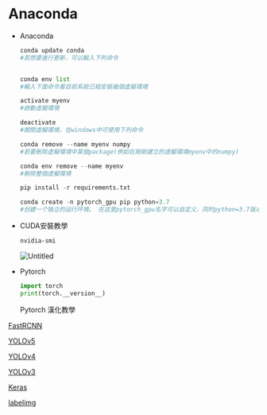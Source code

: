 # Anaconda

- Anaconda
    
    ```python
    conda update conda
    #若想要進行更新，可以輸入下列命令
    ```
    
    ```python
    
    conda env list
    #輸入下面命令看目前系統已經安裝幾個虛擬環境
    
    ```
    
    ```python
    activate myenv
    #啟動虛擬環境
    
    deactivate
    #關閉虛擬環境，在windows中可使用下列命令
    
    conda remove --name myenv numpy
    #若要刪除虛擬環境中某個package(例如在剛剛建立的虛擬環境myenv中的numpy)
    
    conda env remove --name myenv
    #刪除整個虛擬環境
    ```
    
    ```python
    pip install -r requirements.txt
    ```
    
    ```python
    conda create -n pytorch_gpu pip python=3.7
    #创建一个独立的运行环境。 在这里pytorch_gpu名字可以自定义，同时python=3.7版本
    ```
    
- CUDA安裝教學
    
    [](https://zhuanlan.zhihu.com/p/147154972)
    
    ```bash
    nvidia-smi
    ```
    
    ![Untitled](Anaconda%2062861/Untitled.png)
    

- Pytorch
    
    ```python
    import torch
    print(torch.__version__)
    ```
    
    Pytorch 漢化教學
    
    [](https://www.bilibili.com/video/BV1qh411U73y?p=1)
    

[FastRCNN](https://www.notion.so/FastRCNN-fd98f856da034015a5bf9949916ff755)

[YOLOv5](https://www.notion.so/YOLOv5-4be032dc752e49c59fea2df9523b8a92)

[YOLOv4](https://www.notion.so/YOLOv4-d9d03591ca324ea89ce46ce24ad3e6f6)

[YOLOv3](https://www.notion.so/YOLOv3-42323d5c9e5c4e9b889756aafe5e1200)

[Keras](https://www.notion.so/Keras-4445598c06764fe2b9f0d308a9085e61)

[labelimg](https://www.notion.so/labelimg-c69ada0651bf4ddfb7d2411610b0934c)
